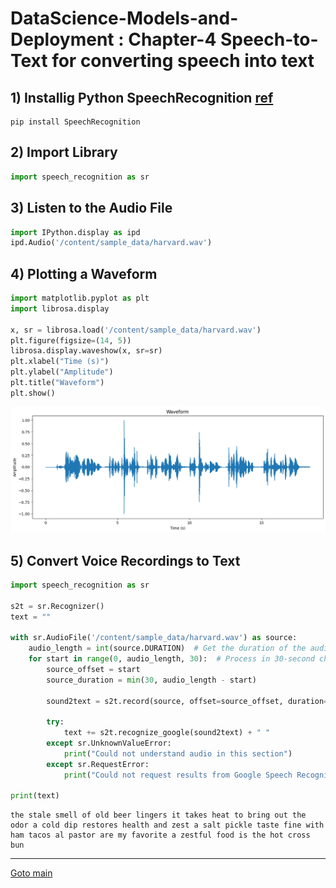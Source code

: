 # DataScience-Models-and-Deployment : Chapter-4 Speech-to-Text for converting speech into text

## 1) Installig Python SpeechRecognition [ref](https://pypi.org/project/SpeechRecognition/)
```shell
pip install SpeechRecognition
```

## 2) Import Library
```py
import speech_recognition as sr
```

## 3) Listen to the Audio File
```py
import IPython.display as ipd
ipd.Audio('/content/sample_data/harvard.wav')
```

## 4) Plotting a Waveform
```py
import matplotlib.pyplot as plt
import librosa.display

x, sr = librosa.load('/content/sample_data/harvard.wav')
plt.figure(figsize=(14, 5))
librosa.display.waveshow(x, sr=sr)
plt.xlabel("Time (s)")
plt.ylabel("Amplitude")
plt.title("Waveform")
plt.show()
```

![01](/01.png)

## 5) Convert Voice Recordings to Text

```py
import speech_recognition as sr

s2t = sr.Recognizer()
text = ""

with sr.AudioFile('/content/sample_data/harvard.wav') as source:
    audio_length = int(source.DURATION)  # Get the duration of the audio in seconds
    for start in range(0, audio_length, 30):  # Process in 30-second chunks
        source_offset = start
        source_duration = min(30, audio_length - start)
        
        sound2text = s2t.record(source, offset=source_offset, duration=source_duration)
        
        try:
            text += s2t.recognize_google(sound2text) + " "
        except sr.UnknownValueError:
            print("Could not understand audio in this section")
        except sr.RequestError:
            print("Could not request results from Google Speech Recognition service")

print(text)
```

```shell
the stale smell of old beer lingers it takes heat to bring out the odor a cold dip restores health and zest a salt pickle taste fine with ham tacos al pastor are my favorite a zestful food is the hot cross bun
```

---

[Goto main](https://github.com/KOPE-Solution/DataScience-Models-and-Deployment/tree/main)
